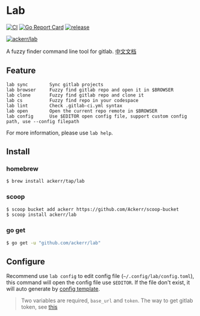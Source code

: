 # Lab

[![CI](https://github.com/Ackerr/lab/workflows/CI/badge.svg)](https://github.com/Ackerr/lab)
[![Go Report Card](https://goreportcard.com/badge/github.com/ackerr/lab)](https://goreportcard.com/report/github.com/ackerr/lab)
[![release](https://img.shields.io/github/v/release/ackerr/lab.svg)](https://github.com/ackerr/lab/releases)

[![ackerr/lab](https://res.cloudinary.com/marcomontalbano/image/upload/v1606925692/video_to_markdown/images/youtube--qqKW9SQqjF0-c05b58ac6eb4c4700831b2b3070cd403.jpg)](https://www.youtube.com/watch?v=qqKW9SQqjF0 "ackerr/lab")

A fuzzy finder command line tool for gitlab. [中文文档](./README-CN.md)

## Feature

```
lab sync        Sync gitlab projects
lab browser     Fuzzy find gitlab repo and open it in $BROWSER
lab clone       Fuzzy find gitlab repo and clone it
lab cs          Fuzzy find repo in your codespace
lab lint        Check .gitlab-ci.yml syntax
lab open        Open the current repo remote in $BROWSER
lab config      Use $EDITOR open config file, support custom config path, use --config filepath
```

For more information, please use `lab help`.

## Install

### homebrew

```bash
$ brew install ackerr/tap/lab
```

### scoop

```bash
$ scoop bucket add ackerr https://github.com/Ackerr/scoop-bucket
$ scoop install ackerr/lab
```

### go get

```bash
$ go get -u "github.com/ackerr/lab"
```

## Configure

Recommend use `lab config` to edit config file (`~/.config/lab/config.toml`), this command will open the config file use `$EDITOR`. If the file don't exist, it will auto generate by [config template](https://github.com/Ackerr/lab/blob/master/config.toml).

> Two variables are required, `base_url` and `token`. The way to get gitlab token, see [this](https://docs.gitlab.com/ee/user/profile/personal_access_tokens.html#creating-a-personal-access-token)
